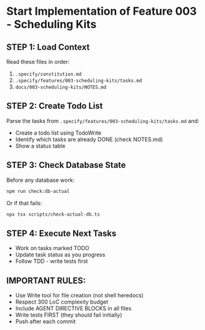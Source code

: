 # Start Implementation of Feature 003 - Scheduling Kits

## STEP 1: Load Context
Read these files in order:
1. `.specify/constitution.md`
2. `.specify/features/003-scheduling-kits/tasks.md` 
3. `docs/003-scheduling-kits/NOTES.md`

## STEP 2: Create Todo List
Parse the tasks from `.specify/features/003-scheduling-kits/tasks.md` and:
- Create a todo list using TodoWrite
- Identify which tasks are already DONE (check NOTES.md)
- Show a status table

## STEP 3: Check Database State
Before any database work:
```bash
npm run check:db-actual
```
Or if that fails:
```bash
npx tsx scripts/check-actual-db.ts
```

## STEP 4: Execute Next Tasks
- Work on tasks marked TODO
- Update task status as you progress
- Follow TDD - write tests first

## IMPORTANT RULES:
- Use Write tool for file creation (not shell heredocs)
- Respect 300 LoC complexity budget
- Include AGENT DIRECTIVE BLOCKS in all files
- Write tests FIRST (they should fail initially)
- Push after each commit